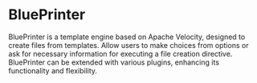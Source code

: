 # BluePrinter
BluePrinter is a template engine based on Apache Velocity, designed to create files from templates. Allow users to make choices from options or ask for necessary information for executing a file creation directive.  BluePrinter can be extended with various plugins, enhancing its functionality and flexibility.